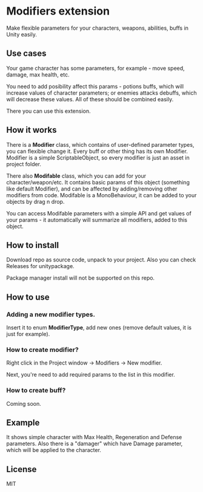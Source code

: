 # Modifiers extension
Make flexible parameters for your characters, weapons, abilities, buffs in Unity easily.

## Use cases
Your game character has some parameters, for example - move speed, damage, max health, etc.

You need to add posibility affect this params - potions buffs, which will increase values of character parameters; or enemies attacks debuffs, which will decrease these values. All of these should be combined easily.

There you can use this extension. 

## How it works
There is a **Modifier** class, which contains of user-defined parameter types, you can flexible change it. Every buff or other thing has its own Modifier. Modifier is a simple ScriptableObject, so every modifier is just an asset in project folder.

There also **Modifable** class, which you can add for your character/weapon/etc. It contains basic params of this object (something like default Modifier), and can be affected by adding/removing other modifiers from code. Modifable is a MonoBehaviour, it can be added to your objects by drag n drop.

You can access Modifable parameters with a simple API and get values of your params - it automatically will summarize all modifiers, added to this object.

## How to install
Download repo as source code, unpack to your project. Also you can check Releases for unitypackage.

Package manager install will not be supported on this repo.

## How to use

### Adding a new modifier types.
Insert it to enum **ModifierType**, add new ones (remove default values, it is just for example).

### How to create modifier?
Right click in the Project window -> Modifiers -> New modifier.

Next, you're need to add required params to the list in this modifier.

### How to create buff?
Coming soon.

## Example
It shows simple character with Max Health, Regeneration and Defense parameters.
Also there is a "damager" which have Damage parameter, which will be applied to the character.

## License
MIT
